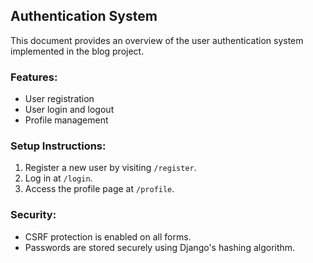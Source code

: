 ## Authentication System

This document provides an overview of the user authentication system implemented in the blog project.

### Features:
- User registration
- User login and logout
- Profile management

### Setup Instructions:
1. Register a new user by visiting `/register`.
2. Log in at `/login`.
3. Access the profile page at `/profile`.

### Security:
- CSRF protection is enabled on all forms.
- Passwords are stored securely using Django's hashing algorithm.
